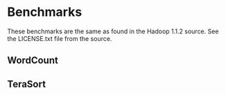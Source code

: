# Benchmarks
These benchmarks are the same as found in the Hadoop 1.1.2 source.
See the LICENSE.txt file from the source.

## WordCount
## TeraSort 

